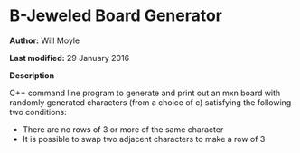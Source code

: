 # B-Jeweled Board Generator

**Author:** Will Moyle

**Last modified:** 29 January 2016

**Description**

C++ command line program to generate and print out an mxn board with randomly generated characters (from a choice of c) satisfying the following two conditions:
- There are no rows of 3 or more of the same character
- It is possible to swap two adjacent characters to make a row of 3